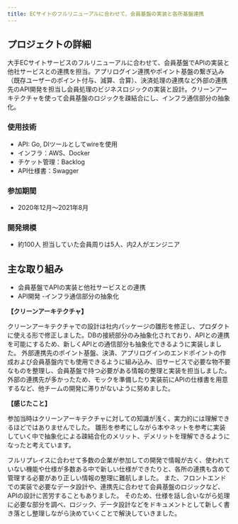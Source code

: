 ```yaml
---
title: ECサイトのフルリニューアルに合わせて、会員基盤の実装と各所基盤連携
---
```


## プロジェクトの詳細

大手ECサイトサービスのフルリニューアルに合わせて、会員基盤でAPIの実装と他社サービスとの連携を担当。アプリログイン連携やポイント基盤の繋ぎ込み（既存ユーザーのポイント付与、減算、合算）、決済処理の連携など外部の連携先のAPI開発を担当し会員処理のビジネスロジックの実装と設計。クリーンアーキテクチャを使って会員基盤のロジックを疎結合にし、インフラ通信部分の抽象化。

### 使用技術

- API: Go, DIツールとしてwireを使用
- インフラ：AWS、Docker
- チケット管理：Backlog
- API仕様書：Swagger

### 参加期間

- 2020年12月〜2021年8月

### 開発規模

- 約100人
  担当していた会員周りは5人、内2人がエンジニア

## 主な取り組み

- 会員基盤でAPIの実装と他社サービスとの連携
- API開発 -インフラ通信部分の抽象化

**【クリーンアーキテクチャ】**

クリーンアーキテクチャでの設計は社内パッケージの雛形を修正し、プロダクトに使える形で修正しました。DBの接続部分のみ抽象化されており、APIとの連携を可能にするため、新しくAPIとの通信部分も抽象化できるように実装しました。
外部連携先のポイント基盤、決済、アプリログインのエンドポイントの作成および会員基盤内でも使用できるように組み込み、旧サービスで必要な物不要なものを整理し、会員基盤で持つ必要がある情報の整理と実装を担当しました。
外部の連携先が多かったため、モックを準備したり実装前にAPIの仕様書を用意するなど、他チームの開発に滞りがないように努めました。

**【感じたこと】**

参加当時はクリーンアーキテクチャに対しての知識が浅く、実力的には理解できるほどではありませんでした。
雛形を参考にしながら本やネットを参考に実装していく中で抽象化による疎結合化のメリット、デメリットを理解できるようになったと考えています。

フルリプレイスに合わせて多数の企業が参加しての開発で情報が古く、使われていない機能や仕様が多数ある中で新しい仕様ができたりと、各所の連携も含めて管理する必要があり正しい情報の整理に難航しました。
また、フロントエンドでの実装で必要なデータ設計や、連携先に合わせて会員基盤のロジックなど、APIの設計に苦労することもありました。
そのため、仕様を話し合いながら処理に必要な部分を調べ、ロジック、データ設計などをドキュメントとして新しく書き落とし整理しながら決めていくことで解決していきました。
